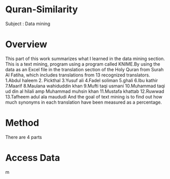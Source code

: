 # Quran-Similarity
Subject : Data mining 
# Overview
This part of this work summarizes what I learned in the data mining section.
This is a text mining, program using a program called KNIME.By using the data 
as an Excel file in the translation section of the Holy Quran from Surah Al Fatiha, 
which includes translations from 13 recognized translators.
           1.Abdul haleem 
           2. Pickthal 
           3.Yusuf ali 
           4.Fadel soliman 
           5.ghali 
           6.Ibu kathir 
           7.Maarif 
           8.Maulana wahiduddin khan 
           9.Mufti taqi usmani 
           10.Muhammad taqi ud din al hilali amp Muhammad muhsin khan 
           11.Mustafa khattab 
           12.Ruwwad 
           13.Tafheem adul ala maududi
And the goal of text mining is to find out how much synonyms 
in each translation have been measured as a percentage.
# Method 
There are 4 parts
 # Access Data 


m














